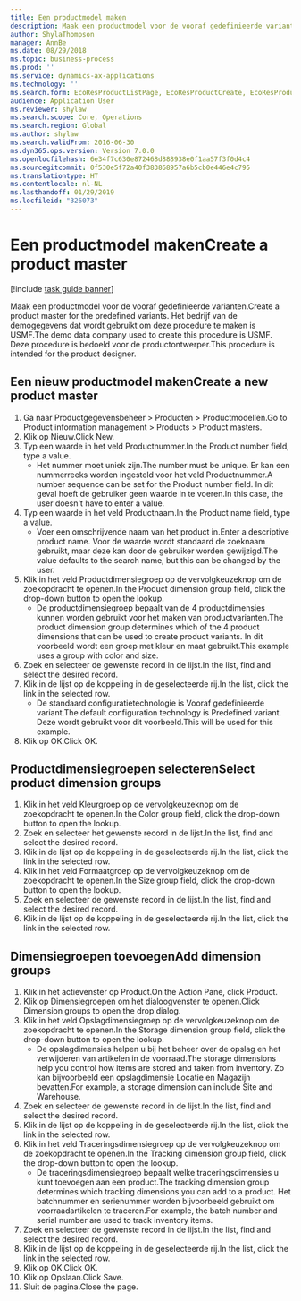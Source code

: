 ```yaml
---
title: Een productmodel maken
description: Maak een productmodel voor de vooraf gedefinieerde varianten.
author: ShylaThompson
manager: AnnBe
ms.date: 08/29/2018
ms.topic: business-process
ms.prod: ''
ms.service: dynamics-ax-applications
ms.technology: ''
ms.search.form: EcoResProductListPage, EcoResProductCreate, EcoResProductDetails, EcoResProductInventoryDimensionGroups
audience: Application User
ms.reviewer: shylaw
ms.search.scope: Core, Operations
ms.search.region: Global
ms.author: shylaw
ms.search.validFrom: 2016-06-30
ms.dyn365.ops.version: Version 7.0.0
ms.openlocfilehash: 6e34f7c630e872468d888938e0f1aa57f3f0d4c4
ms.sourcegitcommit: 0f530e5f72a40f383868957a6b5cb0e446e4c795
ms.translationtype: HT
ms.contentlocale: nl-NL
ms.lasthandoff: 01/29/2019
ms.locfileid: "326073"
---
```

# <a name="create-a-product-master"></a><span data-ttu-id="835b0-103">Een productmodel maken</span><span class="sxs-lookup"><span data-stu-id="835b0-103">Create a product master</span></span>

[!include [task guide banner](../../includes/task-guide-banner.md)]

<span data-ttu-id="835b0-104">Maak een productmodel voor de vooraf gedefinieerde varianten.</span><span class="sxs-lookup"><span data-stu-id="835b0-104">Create a product master for the predefined variants.</span></span> <span data-ttu-id="835b0-105">Het bedrijf van de demogegevens dat wordt gebruikt om deze procedure te maken is USMF.</span><span class="sxs-lookup"><span data-stu-id="835b0-105">The demo data company used to create this procedure is USMF.</span></span> <span data-ttu-id="835b0-106">Deze procedure is bedoeld voor de productontwerper.</span><span class="sxs-lookup"><span data-stu-id="835b0-106">This procedure is intended for the product designer.</span></span>


## <a name="create-a-new-product-master"></a><span data-ttu-id="835b0-107">Een nieuw productmodel maken</span><span class="sxs-lookup"><span data-stu-id="835b0-107">Create a new product master</span></span>
1. <span data-ttu-id="835b0-108">Ga naar Productgegevensbeheer > Producten > Productmodellen.</span><span class="sxs-lookup"><span data-stu-id="835b0-108">Go to Product information management > Products > Product masters.</span></span>
2. <span data-ttu-id="835b0-109">Klik op Nieuw.</span><span class="sxs-lookup"><span data-stu-id="835b0-109">Click New.</span></span>
3. <span data-ttu-id="835b0-110">Typ een waarde in het veld Productnummer.</span><span class="sxs-lookup"><span data-stu-id="835b0-110">In the Product number field, type a value.</span></span>
    * <span data-ttu-id="835b0-111">Het nummer moet uniek zijn.</span><span class="sxs-lookup"><span data-stu-id="835b0-111">The number must be unique.</span></span> <span data-ttu-id="835b0-112">Er kan een nummerreeks worden ingesteld voor het veld Productnummer.</span><span class="sxs-lookup"><span data-stu-id="835b0-112">A number sequence can be set for the Product number field.</span></span> <span data-ttu-id="835b0-113">In dit geval hoeft de gebruiker geen waarde in te voeren.</span><span class="sxs-lookup"><span data-stu-id="835b0-113">In this case, the user doesn't have to enter a value.</span></span>  
4. <span data-ttu-id="835b0-114">Typ een waarde in het veld Productnaam.</span><span class="sxs-lookup"><span data-stu-id="835b0-114">In the Product name field, type a value.</span></span>
    * <span data-ttu-id="835b0-115">Voer een omschrijvende naam van het product in.</span><span class="sxs-lookup"><span data-stu-id="835b0-115">Enter a descriptive product name.</span></span> <span data-ttu-id="835b0-116">Voor de waarde wordt standaard de zoeknaam gebruikt, maar deze kan door de gebruiker worden gewijzigd.</span><span class="sxs-lookup"><span data-stu-id="835b0-116">The value defaults to the search name, but this can be changed by the user.</span></span>  
5. <span data-ttu-id="835b0-117">Klik in het veld Productdimensiegroep op de vervolgkeuzeknop om de zoekopdracht te openen.</span><span class="sxs-lookup"><span data-stu-id="835b0-117">In the Product dimension group field, click the drop-down button to open the lookup.</span></span>
    * <span data-ttu-id="835b0-118">De productdimensiegroep bepaalt van de 4 productdimensies kunnen worden gebruikt voor het maken van productvarianten.</span><span class="sxs-lookup"><span data-stu-id="835b0-118">The product dimension group determines which of the 4 product dimensions that can be used to create product variants.</span></span> <span data-ttu-id="835b0-119">In dit voorbeeld wordt een groep met kleur en maat gebruikt.</span><span class="sxs-lookup"><span data-stu-id="835b0-119">This example uses a group with color and size.</span></span>  
6. <span data-ttu-id="835b0-120">Zoek en selecteer de gewenste record in de lijst.</span><span class="sxs-lookup"><span data-stu-id="835b0-120">In the list, find and select the desired record.</span></span>
7. <span data-ttu-id="835b0-121">Klik in de lijst op de koppeling in de geselecteerde rij.</span><span class="sxs-lookup"><span data-stu-id="835b0-121">In the list, click the link in the selected row.</span></span>
    * <span data-ttu-id="835b0-122">De standaard configuratietechnologie is Vooraf gedefinieerde variant.</span><span class="sxs-lookup"><span data-stu-id="835b0-122">The default configuration technology is Predefined variant.</span></span> <span data-ttu-id="835b0-123">Deze wordt gebruikt voor dit voorbeeld.</span><span class="sxs-lookup"><span data-stu-id="835b0-123">This will be used for this example.</span></span>  
8. <span data-ttu-id="835b0-124">Klik op OK.</span><span class="sxs-lookup"><span data-stu-id="835b0-124">Click OK.</span></span>

## <a name="select-product-dimension-groups"></a><span data-ttu-id="835b0-125">Productdimensiegroepen selecteren</span><span class="sxs-lookup"><span data-stu-id="835b0-125">Select product dimension groups</span></span>
1. <span data-ttu-id="835b0-126">Klik in het veld Kleurgroep op de vervolgkeuzeknop om de zoekopdracht te openen.</span><span class="sxs-lookup"><span data-stu-id="835b0-126">In the Color group field, click the drop-down button to open the lookup.</span></span>
2. <span data-ttu-id="835b0-127">Zoek en selecteer het gewenste record in de lijst.</span><span class="sxs-lookup"><span data-stu-id="835b0-127">In the list, find and select the desired record.</span></span>
3. <span data-ttu-id="835b0-128">Klik in de lijst op de koppeling in de geselecteerde rij.</span><span class="sxs-lookup"><span data-stu-id="835b0-128">In the list, click the link in the selected row.</span></span>
4. <span data-ttu-id="835b0-129">Klik in het veld Formaatgroep op de vervolgkeuzeknop om de zoekopdracht te openen.</span><span class="sxs-lookup"><span data-stu-id="835b0-129">In the Size group field, click the drop-down button to open the lookup.</span></span>
5. <span data-ttu-id="835b0-130">Zoek en selecteer de gewenste record in de lijst.</span><span class="sxs-lookup"><span data-stu-id="835b0-130">In the list, find and select the desired record.</span></span>
6. <span data-ttu-id="835b0-131">Klik in de lijst op de koppeling in de geselecteerde rij.</span><span class="sxs-lookup"><span data-stu-id="835b0-131">In the list, click the link in the selected row.</span></span>

## <a name="add-dimension-groups"></a><span data-ttu-id="835b0-132">Dimensiegroepen toevoegen</span><span class="sxs-lookup"><span data-stu-id="835b0-132">Add dimension groups</span></span>
1. <span data-ttu-id="835b0-133">Klik in het actievenster op Product.</span><span class="sxs-lookup"><span data-stu-id="835b0-133">On the Action Pane, click Product.</span></span>
2. <span data-ttu-id="835b0-134">Klik op Dimensiegroepen om het dialoogvenster te openen.</span><span class="sxs-lookup"><span data-stu-id="835b0-134">Click Dimension groups to open the drop dialog.</span></span>
3. <span data-ttu-id="835b0-135">Klik in het veld Opslagdimensiegroep op de vervolgkeuzeknop om de zoekopdracht te openen.</span><span class="sxs-lookup"><span data-stu-id="835b0-135">In the Storage dimension group field, click the drop-down button to open the lookup.</span></span>
    * <span data-ttu-id="835b0-136">De opslagdimensies helpen u bij het beheer over de opslag en het verwijderen van artikelen in de voorraad.</span><span class="sxs-lookup"><span data-stu-id="835b0-136">The storage dimensions help you control how items are stored and taken from inventory.</span></span> <span data-ttu-id="835b0-137">Zo kan bijvoorbeeld een opslagdimensie Locatie en Magazijn bevatten.</span><span class="sxs-lookup"><span data-stu-id="835b0-137">For example, a storage dimension can include Site and Warehouse.</span></span>  
4. <span data-ttu-id="835b0-138">Zoek en selecteer de gewenste record in de lijst.</span><span class="sxs-lookup"><span data-stu-id="835b0-138">In the list, find and select the desired record.</span></span>
5. <span data-ttu-id="835b0-139">Klik in de lijst op de koppeling in de geselecteerde rij.</span><span class="sxs-lookup"><span data-stu-id="835b0-139">In the list, click the link in the selected row.</span></span>
6. <span data-ttu-id="835b0-140">Klik in het veld Traceringsdimensiegroep op de vervolgkeuzeknop om de zoekopdracht te openen.</span><span class="sxs-lookup"><span data-stu-id="835b0-140">In the Tracking dimension group field, click the drop-down button to open the lookup.</span></span>
    * <span data-ttu-id="835b0-141">De traceringsdimensiegroep bepaalt welke traceringsdimensies u kunt toevoegen aan een product.</span><span class="sxs-lookup"><span data-stu-id="835b0-141">The tracking dimension group determines which tracking dimensions you can add to a product.</span></span> <span data-ttu-id="835b0-142">Het batchnummer en serienummer worden bijvoorbeeld gebruikt om voorraadartikelen te traceren.</span><span class="sxs-lookup"><span data-stu-id="835b0-142">For example, the batch number and serial number are used to track inventory items.</span></span>  
7. <span data-ttu-id="835b0-143">Zoek en selecteer de gewenste record in de lijst.</span><span class="sxs-lookup"><span data-stu-id="835b0-143">In the list, find and select the desired record.</span></span>
8. <span data-ttu-id="835b0-144">Klik in de lijst op de koppeling in de geselecteerde rij.</span><span class="sxs-lookup"><span data-stu-id="835b0-144">In the list, click the link in the selected row.</span></span>
9. <span data-ttu-id="835b0-145">Klik op OK.</span><span class="sxs-lookup"><span data-stu-id="835b0-145">Click OK.</span></span>
10. <span data-ttu-id="835b0-146">Klik op Opslaan.</span><span class="sxs-lookup"><span data-stu-id="835b0-146">Click Save.</span></span>
11. <span data-ttu-id="835b0-147">Sluit de pagina.</span><span class="sxs-lookup"><span data-stu-id="835b0-147">Close the page.</span></span>

